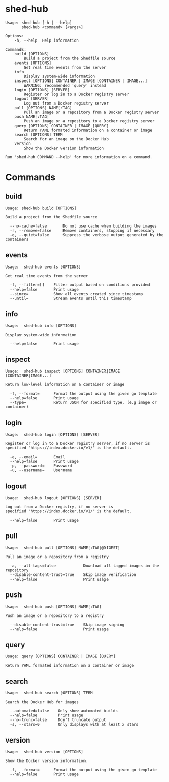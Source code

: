 # shed-hub

    Usage: shed-hub [-h | --help]
           shed-hub <command> [<args>]
    
    Options:
        -h, --help  Help information
    
    Commands:
        build [OPTIONS]
            Build a project from the Shedfile source
        events [OPTIONS]
            Get real time events from the server
        info
            Display system-wide information
        inspect [OPTIONS] CONTAINER | IMAGE [CONTAINER | IMAGE...]
            WARNING: recommended 'query' instead
        login [OPTIONS] [SERVER]
            Register or log in to a Docker registry server
        logout [SERVER]
            Log out from a Docker registry server
        pull [OPTIONS] NAME[:TAG]
            Pull an image or a repository from a Docker registry server
        push NAME[:TAG]
            Push an image or a repository to a Docker registry server
        query [OPTIONS] CONTAINER | IMAGE [QUERY]
            Return YAML formated information on a container or image
        search [OPTIONS] TERM
            Search for an image on the Docker Hub
        version
            Show the Docker version information
    
    Run 'shed-hub COMMAND --help' for more information on a command.

# Commands

## build

    Usage: shed-hub build [OPTIONS]
    
    Build a project from the Shedfile source
    
      --no-cache=false       Do not use cache when building the images
      -r, --remove=false     Remove containers, stopping if necessary
      -q, --quiet=false      Suppress the verbose output generated by the containers

## events

    Usage:	shed-hub events [OPTIONS]
    
    Get real time events from the server
    
      -f, --filter=[]    Filter output based on conditions provided
      --help=false       Print usage
      --since=           Show all events created since timestamp
      --until=           Stream events until this timestamp

## info

    Usage:	shed-hub info [OPTIONS]
    
    Display system-wide information
    
      --help=false       Print usage

## inspect

    Usage:	shed-hub inspect [OPTIONS] CONTAINER|IMAGE [CONTAINER|IMAGE...]
    
    Return low-level information on a container or image
    
      -f, --format=      Format the output using the given go template
      --help=false       Print usage
      --type=            Return JSON for specified type, (e.g image or container)

## login

    Usage:	shed-hub login [OPTIONS] [SERVER]
    
    Register or log in to a Docker registry server, if no server is
    specified "https://index.docker.io/v1/" is the default.
    
      -e, --email=       Email
      --help=false       Print usage
      -p, --password=    Password
      -u, --username=    Username

## logout

    Usage:	shed-hub logout [OPTIONS] [SERVER]
    
    Log out from a Docker registry, if no server is
    specified "https://index.docker.io/v1/" is the default.
    
      --help=false       Print usage

## pull

    Usage:	shed-hub pull [OPTIONS] NAME[:TAG|@DIGEST]
    
    Pull an image or a repository from a registry
    
      -a, --all-tags=false            Download all tagged images in the repository
      --disable-content-trust=true    Skip image verification
      --help=false                    Print usage

## push

    Usage:	shed-hub push [OPTIONS] NAME[:TAG]
    
    Push an image or a repository to a registry
    
      --disable-content-trust=true    Skip image signing
      --help=false                    Print usage

## query

    Usage: query [OPTIONS] CONTAINER | IMAGE [QUERY]
    
    Return YAML formated information on a container or image

## search

    Usage:	shed-hub search [OPTIONS] TERM
    
    Search the Docker Hub for images
    
      --automated=false    Only show automated builds
      --help=false         Print usage
      --no-trunc=false     Don't truncate output
      -s, --stars=0        Only displays with at least x stars

## version

    Usage:	shed-hub version [OPTIONS]
    
    Show the Docker version information.
    
      -f, --format=      Format the output using the given go template
      --help=false       Print usage

